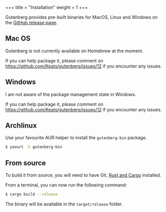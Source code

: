 +++
title = "Installation"
weight = 1
+++

Gutenberg provides pre-built binaries for MacOS, Linux and Windows on the
[GitHub release page](https://github.com/Keats/gutenberg/releases).

## Mac OS

Gutenberg is not currently available on Homebrew at the moment.

If you can help package it, please comment on https://github.com/Keats/gutenberg/issues/12
if you encounter any issues.

## Windows

I am not aware of the package management state in Windows.

If you can help package it, please comment on https://github.com/Keats/gutenberg/issues/12
if you encounter any issues.

## Archlinux

Use your favourite AUR helper to install the `gutenberg-bin` package.

```bash
$ yaourt -S gutenberg-bin
```

## From source
To build it from source, you will need to have Git, [Rust and Cargo](https://www.rust-lang.org/en-US/)
installed.

From a terminal, you can now run the following command:

```bash
$ cargo build --release
```

The binary will be available in the `target/release` folder.
